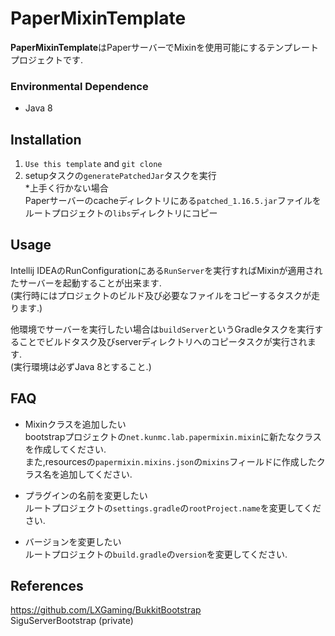 # PaperMixinTemplate

**PaperMixinTemplate**はPaperサーバーでMixinを使用可能にするテンプレートプロジェクトです.

### Environmental Dependence

* Java 8

## Installation

1. ```Use this template``` and ```git clone```
2. setupタスクの```generatePatchedJar```タスクを実行  
   \*上手く行かない場合  
   Paperサーバーのcacheディレクトリにある```patched_1.16.5.jar```ファイルをルートプロジェクトの```libs```ディレクトリにコピー

## Usage

Intellij IDEAのRunConfigurationにある```RunServer```を実行すればMixinが適用されたサーバーを起動することが出来ます.  
(実行時にはプロジェクトのビルド及び必要なファイルをコピーするタスクが走ります.)

他環境でサーバーを実行したい場合は```buildServer```というGradleタスクを実行することでビルドタスク及びserverディレクトリへのコピータスクが実行されます.   
(実行環境は必ずJava 8とすること.)

## FAQ

* Mixinクラスを追加したい  
  bootstrapプロジェクトの```net.kunmc.lab.papermixin.mixin```に新たなクラスを作成してください.  
  また,resourcesの```papermixin.mixins.json```の```mixins```フィールドに作成したクラス名を追加してください.


* プラグインの名前を変更したい  
  ルートプロジェクトの```settings.gradle```の```rootProject.name```を変更してください.


* バージョンを変更したい  
  ルートプロジェクトの```build.gradle```の```version```を変更してください.

## References

https://github.com/LXGaming/BukkitBootstrap \
SiguServerBootstrap (private)
